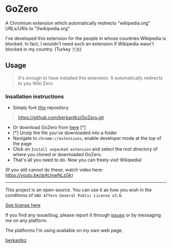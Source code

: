 # GoZero

A Chromium extension which automatically redirects "wikipedia.org" URLs/URIs to "0wikipedia.org"

I've developed this extension for the people in whose countries Wikipedia is blocked. In fact, I wouldn't need such an extension if Wikipedia wasn't blocked in my country. (Turkey 🇹🇷)


## Usage

>It's enough to have installed this extension. It automatically redirects to you Wiki Zero.

### Insallation instructions

* Simply fork [this](https://github.com/berkantkz/GoZero) repository 
> https://github.com/berkantkz/GoZero.git
* Or download GoZero from [here](https://github.com/berkantkz/GoZero/archive/master.zip) [*]
* [*] Unzip the file you've downloaded into a folder
* Navigate to ``` chrome://extensions ```, enable developer mode at the top of the page
* Click on ```Install unpacked extension``` and select the root directory of where you cloned or downloaded GoZero.
* That's all you need to do. Now you can freely visit Wikipedia!

(If you still cannot do these, watch video here: https://youtu.be/atAUnwNLzGk)

---
This project is an open-source. You can use it as how you wish in the conditions of ```GNU Affero General Public License v3.0```.

[See license here](https://github.com/berkantkz/GoZero/blob/master/LICENSE)

If you find any issue/bug, please report it through [issues](https://github.com/berkantkz/GoZero/issues) or by messaging me on any platform.

The platforms I'm using available on my own web page.

[berkantkz](https://berkantkz.github.io)

